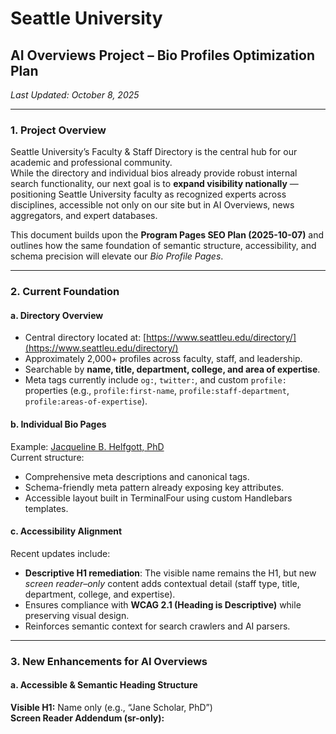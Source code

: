 # Seattle University
## AI Overviews Project – Bio Profiles Optimization Plan
*Last Updated: October 8, 2025*

---

### 1. Project Overview
Seattle University’s Faculty & Staff Directory is the central hub for our academic and professional community.  
While the directory and individual bios already provide robust internal search functionality, our next goal is to **expand visibility nationally** — positioning Seattle University faculty as recognized experts across disciplines, accessible not only on our site but in AI Overviews, news aggregators, and expert databases.

This document builds upon the **Program Pages SEO Plan (2025-10-07)** and outlines how the same foundation of semantic structure, accessibility, and schema precision will elevate our *Bio Profile Pages*.

---

### 2. Current Foundation

#### a. Directory Overview
- Central directory located at: [https://www.seattleu.edu/directory/](https://www.seattleu.edu/directory/)
- Approximately 2,000+ profiles across faculty, staff, and leadership.
- Searchable by **name, title, department, college, and area of expertise**.
- Meta tags currently include `og:`, `twitter:`, and custom `profile:` properties (e.g., `profile:first-name`, `profile:staff-department`, `profile:areas-of-expertise`).

#### b. Individual Bio Pages
Example: [Jacqueline B. Helfgott, PhD](https://www.seattleu.edu/directory/profiles/jacqueline-b-helfgott-phd.php)  
Current structure:
- Comprehensive meta descriptions and canonical tags.
- Schema-friendly meta pattern already exposing key attributes.
- Accessible layout built in TerminalFour using custom Handlebars templates.

#### c. Accessibility Alignment
Recent updates include:
- **Descriptive H1 remediation**: The visible name remains the H1, but new *screen reader–only* content adds contextual detail (staff type, title, department, college, and expertise).  
- Ensures compliance with **WCAG 2.1 (Heading is Descriptive)** while preserving visual design.
- Reinforces semantic context for search crawlers and AI parsers.

---

### 3. New Enhancements for AI Overviews

#### a. Accessible & Semantic Heading Structure
**Visible H1:** Name only (e.g., “Jane Scholar, PhD”)  
**Screen Reader Addendum (sr-only):**
